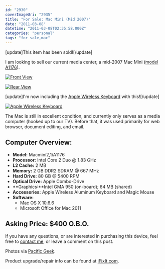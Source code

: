 ```yaml
---
id: "2930"
coverImageUri: "2935"
title: "For Sale: Mac Mini (Mid 2007)"
date: "2011-03-08"
datetime: "2011-03-08T02:35:58.000Z"
categories: "personal"
tags: "for sale,mac"
---
```


\[update\]This item has been sold!\[/update\]

I am looking to sell our current media center, a mid-2007 Mac Mini ([model A1176](http://www.ifixit.com/Device/Mac_mini_Model_A1176 "Mac Mini Model A1176 @ iFixIt")).

[![](http://assets.brandonmartinez.com/brandonmartinez/2011/03/MB138LLA-5R-2.jpg "Front View")](http://assets.brandonmartinez.com/brandonmartinez/2011/03/MB138LLA-5R-2.jpg)

[![](http://assets.brandonmartinez.com/brandonmartinez/2011/03/MB138LLA-5R.jpg "Rear View")](http://assets.brandonmartinez.com/brandonmartinez/2011/03/MB138LLA-5R.jpg)

\[update\]I'm now including the [Apple Wireless Keyboard](http://www.apple.com/keyboard/ "Apple Wireless Keyboard @ apple.com") with this!\[/update\]

[![](http://assets.brandonmartinez.com/brandonmartinez/2011/03/hero_2_20091020-575x268.jpg "Apple Wireless Keyboard")](http://assets.brandonmartinez.com/brandonmartinez/2011/03/hero_2_20091020.jpg)

The Mac is still in excellent condition, and currently only serves as a media computer (hooked up to our TV). Before that, it was used primarily for web browser, document editing, and email.

## Computer Overview:

- **Model:** Macmini2,1/A1176
- **Processor:** Intel Core 2 Duo @ 1.83 GHz
- **L2 Cache:** 2 MB
- **Memory:** 2 GB DDR2 SDRAM @ 667 MHz
- **Hard Drive:** 80 GB @ 5400 RPM
- **Optical Drive:** Apple Combo-Drive
- **Graphics:**Intel GMA 950 (on-board); 64 MB (shared)
- **Accessories:** Apple Wireless Aluminum Keyboard and Magic Mouse
- **Software:**
    - Mac OS X 10.6.6
    - Microsoft Office for Mac 2011

## Asking Price: $400 O.B.O.

If you have any questions, or are interested in purchasing this device, feel free to [contact me](/contact), or leave a comment on this post.

Photos via [Pacific Geek](http://www.pacificgeek.com/product.asp?c=220&s=1519&ID=847282&P=F).

Product upgrade/repair info can be found at [iFixIt.com](http://www.ifixit.com/Device/Mac_mini_Model_A1176).
